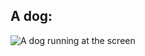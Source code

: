 ## A dog:
![A dog running at the screen](https://th.bing.com/th/id/R.be910db951bafca7bbf5cd2c84600731?rik=aauxFHegqo3a5w&riu=http%3a%2f%2fstatic3.businessinsider.com%2fimage%2f5484d9d1eab8ea3017b17e29%2f9-science-backed-reasons-to-own-a-dog.jpg&ehk=xgoJIFryMSERKzmXor2k3oOtE1fWtrgYC7i0yek0fQU%3d&risl=&pid=ImgRaw&r=0)
